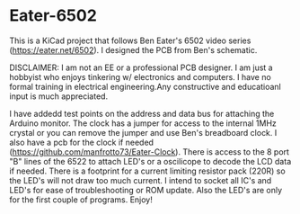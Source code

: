 # Eater-6502
This is a KiCad project that follows Ben Eater's 6502 video series (https://eater.net/6502). I designed the PCB from Ben's schematic.

DISCLAIMER: I am not an EE or a professional PCB designer. I am just a hobbyist who enjoys tinkering w/ electronics and computers. I have no formal training in electrical engineering.Any constructive and educatioanl input is much appreciated.

I have addedd test points on the address and data bus for attaching the Arduino monitor.
The clock has a jumper for access to the internal 1MHz crystal or you can remove the jumper and use Ben's breadboard clock. I also have a pcb for the clock if needed (https://github.com/manfrotto73/Eater-Clock).
There is access to the 8 port "B" lines of the 6522 to attach LED's or a oscilicope to decode the LCD data if needed. There is a footprint for a current limiting resistor pack (220R) so the LED's will not draw too much current.
I intend to socket all IC's and LED's for ease of troubleshooting or ROM update. Also the LED's are only for the first couple of programs.
Enjoy!
